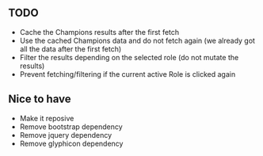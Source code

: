 ## TODO
* Cache the Champions results after the first fetch
* Use the cached Champions data and do not fetch again (we already got all the data after the first fetch)
* Filter the results depending on the selected role (do not mutate the results)
* Prevent fetching/filtering if the current active Role is clicked again

## Nice to have
* Make it reposive
* Remove bootstrap dependency
* Remove jquery dependency
* Remove glyphicon dependency
